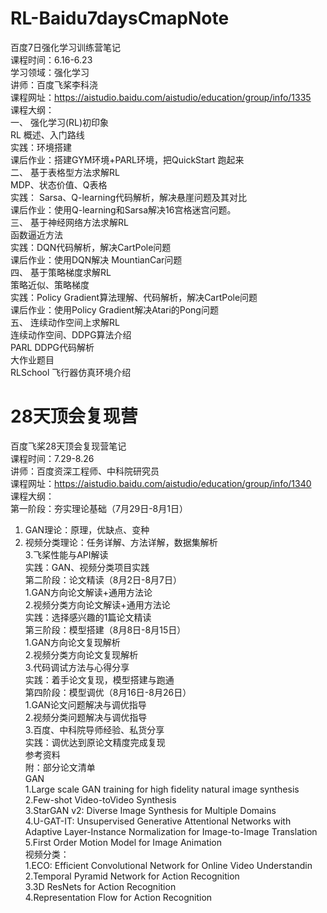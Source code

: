 # RL-Baidu7daysCmapNote
百度7日强化学习训练营笔记  
课程时间：6.16-6.23  
学习领域：强化学习  
讲师：百度飞桨李科浇  
课程网址：https://aistudio.baidu.com/aistudio/education/group/info/1335  
课程大纲：  
一、 强化学习(RL)初印象  
	RL 概述、入门路线  
	实践：环境搭建  
	课后作业：搭建GYM环境+PARL环境，把QuickStart 跑起来  
二、 基于表格型方法求解RL  
	MDP、状态价值、Q表格  
	实践： Sarsa、Q-learning代码解析，解决悬崖问题及其对比  
	课后作业：使用Q-learning和Sarsa解决16宫格迷宫问题。  
三、 基于神经网络方法求解RL  
	函数逼近方法  
	实践：DQN代码解析，解决CartPole问题  
	课后作业：使用DQN解决 MountianCar问题  
四、 基于策略梯度求解RL  
	策略近似、策略梯度  
	实践：Policy Gradient算法理解、代码解析，解决CartPole问题  
	课后作业：使用Policy Gradient解决Atari的Pong问题  
五、 连续动作空间上求解RL  
	连续动作空间、DDPG算法介绍  
	PARL DDPG代码解析  
	大作业题目  
	RLSchool 飞行器仿真环境介绍  
# 28天顶会复现营  
百度飞桨28天顶会复现营笔记  
课程时间：7.29-8.26  
讲师：百度资深工程师、中科院研究员  
课程网址：https://aistudio.baidu.com/aistudio/education/group/info/1340  
课程大纲：  
第一阶段：夯实理论基础（7月29日-8月1日）  
 1. GAN理论：原理，优缺点、变种  
 2. 视频分类理论：任务详解、方法详解，数据集解析  
3.飞桨性能与API解读  
实践：GAN、视频分类项目实践  
第二阶段：论文精读（8月2日-8月7日）  
1.GAN方向论文解读+通用方法论  
2.视频分类方向论文解读+通用方法论  
实践：选择感兴趣的1篇论文精读  
第三阶段：模型搭建（8月8日-8月15日）  
1.GAN方向论文复现解析  
2.视频分类方向论文复现解析  
3.代码调试方法与心得分享  
实践：着手论文复现，模型搭建与跑通  
第四阶段：模型调优（8月16日-8月26日）  
1.GAN论文问题解决与调优指导  
2.视频分类问题解决与调优指导  
3.百度、中科院导师经验、私货分享  
实践：调优达到原论文精度完成复现  
参考资料  
附：部分论文清单  
GAN  
1.Large scale GAN training for high fidelity natural image synthesis  
2.Few-shot Video-toVideo Synthesis  
3.StarGAN v2: Diverse Image Synthesis for Multiple Domains  
4.U-GAT-IT: Unsupervised Generative Attentional Networks with Adaptive Layer-Instance Normalization for Image-to-Image Translation  
5.First Order Motion Model for Image Animation  
视频分类：  
1.ECO: Efficient Convolutional Network for Online Video Understandin  
2.Temporal Pyramid Network for Action Recognition  
3.3D ResNets for Action Recognition   
4.Representation Flow for Action Recognition  


